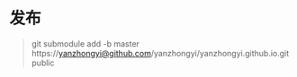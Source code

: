 

# 发布

> git submodule add -b master https://yanzhongyi@github.com/yanzhongyi/yanzhongyi.github.io.git public